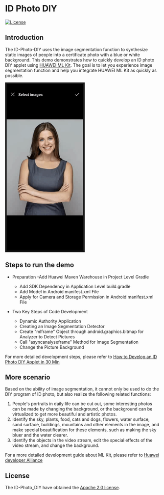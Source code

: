 # ID Photo DIY
[![License](https://img.shields.io/badge/Docs-hmsguides-brightgreen)](https://developer.huawei.com/consumer/en/doc/development/HMS-Guides/ml-introduction-4)

## Introduction
The ID-Photo-DIY uses the image segmentation function to synthesize static images of people into a certificate photo with a blue or white background. This demo demonstrates how to quickly develop an ID photo DIY applet using [HUAWEI ML Kit](https://developer.huawei.com/consumer/en/hms/huawei-mlkit).
The goal is to let you experience image segmentation function and help you integrate HUAWEI ML Kit as quickly as possible.

<img src="https://github.com/HMS-Core/hms-ml-demo/blob/master/ID-Photo-DIY/ID%20Photo%20DIY.gif" width=250 title="ID Photo DIY" div align=center border=5>

## Steps to run the demo
- Preparation
  -Add Huawei Maven Warehouse in Project Level Gradle
  - Add SDK Dependency in Application Level build.gradle
  - Add Model in Android manifest.xml File
  - Apply for Camera and Storage Permission in Android manifest.xml File

- Two Key Steps of Code Development
  - Dynamic Authority Application
  - Creating an Image Segmentation Detector
  - Create "mlframe" Object through android.graphics.bitmap for Analyzer to Detect Pictures
  - Call "asyncanalyseframe" Method for Image Segmentation
  - Change the Picture Background

For more detailed development steps, please refer to [How to Develop an ID Photo DIY Applet in 30 Min](https://developer.huawei.com/consumer/cn/forum/topicview?tid=0201246020746500305&fid=18)

## More scenario
Based on the ability of image segmentation, it cannot only be used to do the DIY program of ID photo, but also realize the following related functions:
1. People's portraits in daily life can be cut out, some interesting photos can be made by changing the background, or the background can be virtualized to get more beautiful and artistic photos.
2. Identify the sky, plants, food, cats and dogs, flowers, water surface, sand surface, buildings, mountains and other elements in the image, and make special beautification for these elements, such as making the sky bluer and the water clearer.
3. Identify the objects in the video stream, edit the special effects of the video stream, and change the background.

For a more detailed development guide about ML Kit, please refer to [Huawei developer Alliance](https://developer.huawei.com/consumer/en/doc/development/HMS-Guides/ml-introduction-4)

## License
The ID-Photo_DIY have obtained the [Apache 2.0 license](http://www.apache.org/licenses/LICENSE-2.0).
